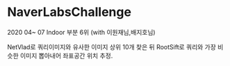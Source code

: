 # NaverLabsChallenge  
2020 04~ 07 
Indoor 부분 6위 (with 이원재님,배지호님)

NetVlad로 쿼리이미지와 유사한 이미지 상위 10개 찾은 뒤
RootSift로 쿼리와 가장 비슷한 이미지 뽑아내어 좌표공간 위치 추정.
